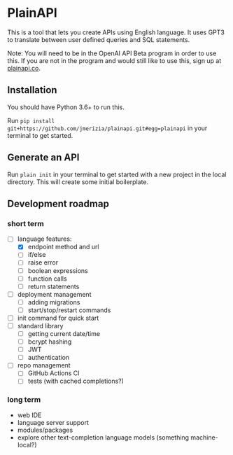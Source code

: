 # PlainAPI

This is a tool that lets you create APIs using English language.
It uses GPT3 to translate between user defined queries and SQL statements.

Note: You will need to be in the OpenAI API Beta program in order to use this.
If you are not in the program and would still like to use this,
sign up at [plainapi.co](https://plainapi.co).


## Installation

You should have Python 3.6+ to run this.

Run
`pip install git+https://github.com/jmerizia/plainapi.git#egg=plainapi`
in your terminal to get started.

## Generate an API

Run `plain init` in your terminal
to get started with a new project in the local directory.
This will create some initial boilerplate.

## Development roadmap

### short term

- [ ] language features:
    - [x] endpoint method and url
    - [ ] if/else
    - [ ] raise error
    - [ ] boolean expressions
    - [ ] function calls
    - [ ] return statements
- [ ] deployment management
    - [ ] adding migrations
    - [ ] start/stop/restart commands
- [ ] init command for quick start
- [ ] standard library
    - [ ] getting current date/time
    - [ ] bcrypt hashing
    - [ ] JWT
    - [ ] authentication
- [ ] repo management
    - [ ] GitHub Actions CI
    - [ ] tests (with cached completions?)

### long term
- web IDE
- language server support
- modules/packages
- explore other text-completion language models (something machine-local?)
